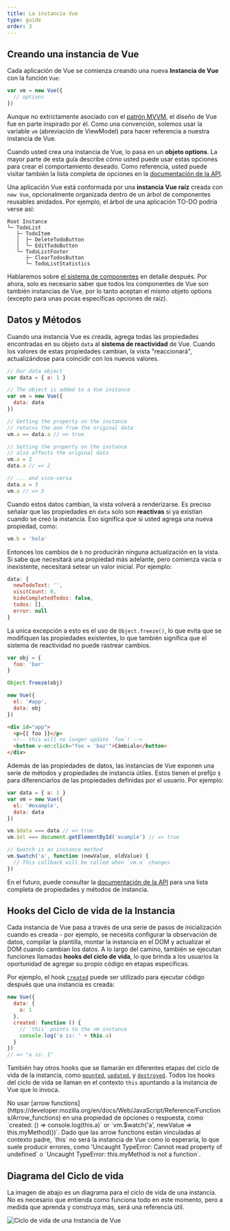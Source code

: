 ```yaml
---
title: La instancia Vue
type: guide
order: 3
---
```


## Creando una instancia de Vue

Cada aplicación de Vue se comienza creando una nueva **Instancia de Vue** con la función `Vue`:

```js
var vm = new Vue({
  // options
})
```

Aunque no extrictamente asociado con el [patrón MVVM](https://en.wikipedia.org/wiki/Model_View_ViewModel), el diseño de Vue fue en parte inspirado por él.
Como una convención, solemos usar la variable `vm` (abreviación de ViewModel) para hacer referencia a nuestra instancia de Vue.

Cuando usted crea una instancia de Vue, lo pasa en un **objeto options**. La mayor parte de esta guía describe cómo usted puede usar estas opciones para crear el comportamiento deseado.
Como referencia, usted puede visitar también la lista completa de opciones en la [documentación de la API](../api/#Options-Data).

Una aplicación Vue está conformada por una **instancia Vue raíz** creada con `new Vue`, opcionalmente organizada dentro de un árbol de componentes reusables anidados. Por ejemplo, el árbol de una aplicación TO-DO podría verse así:

```
Root Instance
└─ TodoList
   ├─ TodoItem
   │  ├─ DeleteTodoButton
   │  └─ EditTodoButton
   └─ TodoListFooter
      ├─ ClearTodosButton
      └─ TodoListStatistics
```

Hablaremos sobre [el sistema de componentes](components.html) en detalle después. Por ahora, solo es necesario saber que todos los componentes de Vue son también instancias de Vue, por lo tanto aceptan el mismo objeto options (excepto para unas pocas específicas opciones de raíz).

## Datos y Métodos

Cuando una instancia Vue es creada, agrega todas las propiedades encontradas en su objeto `data` al **sistema de reactividad** de Vue. Cuando los valores de estas propiedades cambian, la vista "reaccionará", actualizándose para coincidir con los nuevos valores.

```js
// Our data object
var data = { a: 1 }

// The object is added to a Vue instance
var vm = new Vue({
  data: data
})

// Getting the property on the instance
// returns the one from the original data
vm.a == data.a // => true

// Setting the property on the instance
// also affects the original data
vm.a = 2
data.a // => 2

// ... and vice-versa
data.a = 3
vm.a // => 3
```

Cuando estos datos cambian, la vista volverá a renderizarse. Es preciso señalar que las propiedades en `data` solo son **reactivas** si ya existían cuando se creó la instancia. Eso significa que si usted agrega una nueva propiedad, como:

```js
vm.b = 'hola'
```

Entonces los cambios de `b` no producirán ninguna actualización en la vista. Si sabe que necesitará una propiedad más adelante, pero comienza vacía o inexistente, necesitará setear un valor inicial. Por ejemplo:

```js
data: {
  newTodoText: '',
  visitCount: 0,
  hideCompletedTodos: false,
  todos: [],
  error: null
}
```

La unica excepción a esto es el uso de `Object.freeze()`, lo que evita que se modifiquen las propiedades existentes, lo que también significa que el sistema de reactividad no puede rastrear cambios.

```js
var obj = {
  foo: 'bar'
}

Object.freeze(obj)

new Vue({
  el: '#app',
  data: obj
})
```

```html
<div id="app">
  <p>{{ foo }}</p>
  <!-- this will no longer update `foo`! -->
  <button v-on:click="foo = 'baz'">Cámbialo</button>
</div>
```

Además de las propiedades de datos, las instancias de Vue exponen una serie de métodos y propiedades de instancia útiles. Estos tienen el prefijo `$` para diferenciarlos de las propiedades definidas por el usuario. Por ejemplo:

```js
var data = { a: 1 }
var vm = new Vue({
  el: '#example',
  data: data
})

vm.$data === data // => true
vm.$el === document.getElementById('example') // => true

// $watch is an instance method
vm.$watch('a', function (newValue, oldValue) {
  // This callback will be called when `vm.a` changes
})
```

En el futuro, puede consultar la [documentación de la API](../api/#Instance-Properties) para una lista completa de propiedades y métodos de instancia.

## Hooks del Ciclo de vida de la Instancia

Cada instancia de Vue pasa a través de una serie de pasos de inicialización cuando es creada - por ejemplo, se necesita configurar la observación de datos, compilar la plantilla, montar la instancia en el DOM y actualizar el DOM cuando cambian los datos. A lo largo del camino, también se ejecutan funciones llamadas **hooks del ciclo de vida**, lo que brinda a los usuarios la oportunidad de agregar su propio código en etapas específicas.

Por ejemplo, el hook [`created`](../api/#created) puede ser utilizado para ejecutar código después que una instancia es creada:

```js
new Vue({
  data: {
    a: 1
  },
  created: function () {
    // `this` points to the vm instance
    console.log('a is: ' + this.a)
  }
})
// => "a is: 1"
```

También hay otros hooks que se llamarán en diferentes etapas del ciclo de vida de la instancia, como [`mounted`](../api/#mounted), [`updated`](../api/#updated), y [`destroyed`](../api/#destroyed). Todos los hooks del ciclo de vida se llaman en el contexto `this` apuntando a la instancia de Vue que lo invoca.

<p class="tip">No usar [arrow functions](https://developer.mozilla.org/en/docs/Web/JavaScript/Reference/Functions/Arrow_functions) en una propiedad de opciones o respuesta, como `created: () => console.log(this.a)` or `vm.$watch('a', newValue => this.myMethod())`. Dado que las arrow functions están vinculadas al contexto padre, `this` no será la instancia de Vue como lo esperaría, lo que suele producir errores, como 'Uncaught TypeError: Cannot read property of undefined` o `Uncaught TypeError: this.myMethod is not a function`.</p>

## Diagrama del Ciclo de vida

La imagen de abajo es un diagrama para el ciclo de vida de una instancia. No es necesario que entienda como funciona todo en este momento, pero a medida que aprenda y construya más, será una referencia útil.

![Ciclo de vida de una Instancia de Vue](/images/lifecycle.png)
